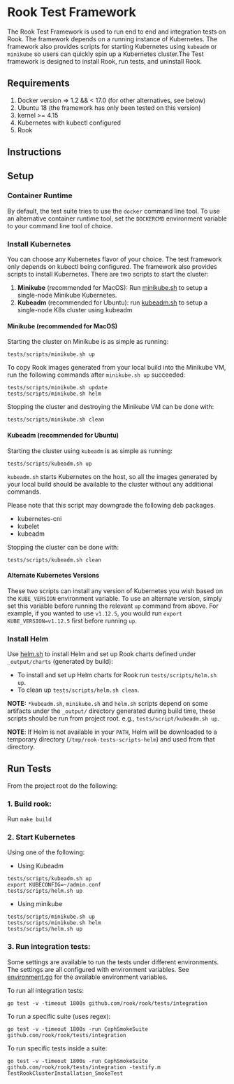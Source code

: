 # Rook Test Framework

The Rook Test Framework is used to run end to end and integration tests on Rook. The framework depends on a running instance of Kubernetes.
The framework also provides scripts for starting Kubernetes using `kubeadm` or `minikube` so users can
quickly spin up a Kubernetes cluster.The Test framework is designed to install Rook, run tests, and uninstall Rook.

## Requirements
1. Docker version => 1.2 && < 17.0 (for other alternatives, see below)
1. Ubuntu 18 (the framework has only been tested on this version)
1. kernel >= 4.15
1. Kubernetes with kubectl configured
1. Rook

## Instructions

## Setup

### Container Runtime

By default, the test suite tries to use the `docker` command line tool. To use
an alternative container runtime tool, set the `DOCKERCMD` environment variable
to your command line tool of choice.

### Install Kubernetes
You can choose any Kubernetes flavor of your choice.  The test framework only depends on kubectl being configured.
The framework also provides scripts to install Kubernetes. There are two scripts to start the cluster:
1. **Minikube** (recommended for MacOS): Run [minikube.sh](/tests/scripts/minikube.sh) to setup a single-node Minikube Kubernetes.
1. **Kubeadm** (recommended for Ubuntu): run [kubeadm.sh](/tests/scripts/kubeadm.sh) to setup a single-node K8s cluster using kubeadm

#### Minikube (recommended for MacOS)
Starting the cluster on Minikube is as simple as running:
```console
tests/scripts/minikube.sh up
```

To copy Rook images generated from your local build into the Minikube VM, run the following commands after `minikube.sh up` succeeded:
```
tests/scripts/minikube.sh update
tests/scripts/minikube.sh helm
```

Stopping the cluster and destroying the Minikube VM can be done with:
```console
tests/scripts/minikube.sh clean
```

#### Kubeadm (recommended for Ubuntu)
Starting the cluster using `kubeadm` is as simple as running:
```console
tests/scripts/kubeadm.sh up
```

`kubeadm.sh` starts Kubernetes on the host, so all the images generated by your local build should be available to the cluster without any additional commands.

Please note that this script may downgrade the following deb packages.

- kubernetes-cni
- kubelet
- kubeadm

Stopping the cluster can be done with:
```console
tests/scripts/kubeadm.sh clean
```

#### Alternate Kubernetes Versions
These two scripts can install any version of Kubernetes you wish based on the `KUBE_VERSION` environment variable.
To use an alternate version, simply set this variable before running the relevant `up` command from above.
For example, if you wanted to use `v1.12.5`, you would run `export KUBE_VERSION=v1.12.5` first before running `up`.

### Install Helm
Use [helm.sh](/tests/scripts/helm.sh) to install Helm and set up Rook charts defined under `_output/charts` (generated by build):

- To install and set up Helm charts for Rook run `tests/scripts/helm.sh up`.
- To clean up `tests/scripts/helm.sh clean`.

**NOTE:** `*kubeadm.sh`, `minikube.sh` and `helm.sh` scripts depend on some artifacts under the `_output/` directory generated during build time,
these scripts should be run from project root. e.g., `tests/script/kubeadm.sh up`.

**NOTE**: If Helm is not available in your `PATH`, Helm will be downloaded to a temporary directory (`/tmp/rook-tests-scripts-helm`) and used from that directory.

## Run Tests
From the project root do the following:

### 1. Build rook:
Run `make build`

### 2. Start Kubernetes
Using one of the following:

- Using Kubeadm
```
tests/scripts/kubeadm.sh up
export KUBECONFIG=~/admin.conf
tests/scripts/helm.sh up
```
- Using minikube
```
tests/scripts/minikube.sh up
tests/scripts/minikube.sh helm
tests/scripts/helm.sh up
```

### 3. Run integration tests:

Some settings are available to run the tests under different environments. The settings are all configured with environment variables.
See [environment.go](/tests/framework/installer/environment.go) for the available environment variables.

To run all integration tests:
```
go test -v -timeout 1800s github.com/rook/rook/tests/integration
```

To run a specific suite (uses regex):
```
go test -v -timeout 1800s -run CephSmokeSuite github.com/rook/rook/tests/integration
```

To run specific tests inside a suite:
```
go test -v -timeout 1800s -run CephSmokeSuite github.com/rook/rook/tests/integration -testify.m TestRookClusterInstallation_SmokeTest
```
